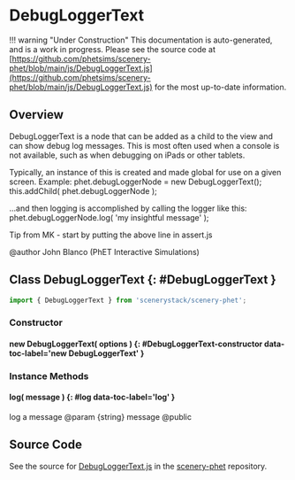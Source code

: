 # DebugLoggerText

!!! warning "Under Construction"
    This documentation is auto-generated, and is a work in progress. Please see the source code at
    [https://github.com/phetsims/scenery-phet/blob/main/js/DebugLoggerText.js](https://github.com/phetsims/scenery-phet/blob/main/js/DebugLoggerText.js) for the most up-to-date information.

## Overview

DebugLoggerText is a node that can be added as a child to the view and can show debug log messages.
This is most often used when a console is not available, such as when debugging on iPads or other tablets.

Typically, an instance of this is created and made global for use on a given screen.  Example:
  phet.debugLoggerNode = new DebugLoggerText();
  this.addChild( phet.debugLoggerNode );

...and then logging is accomplished by calling the logger like this:
  phet.debugLoggerNode.log( 'my insightful message' );

Tip from MK - start by putting the above line in assert.js

@author John Blanco (PhET Interactive Simulations)

## Class DebugLoggerText {: #DebugLoggerText }


```js
import { DebugLoggerText } from 'scenerystack/scenery-phet';
```
### Constructor

#### new DebugLoggerText( options ) {: #DebugLoggerText-constructor data-toc-label='new DebugLoggerText' }

### Instance Methods

#### log( message ) {: #log data-toc-label='log' }

log a message
@param {string} message
@public



## Source Code

See the source for [DebugLoggerText.js](https://github.com/phetsims/scenery-phet/blob/main/js/DebugLoggerText.js) in the [scenery-phet](https://github.com/phetsims/scenery-phet) repository.
